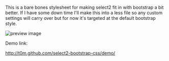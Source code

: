 This is a bare bones stylesheet for making select2 fit in with bootstrap a bit better. 
If I have some down time I'll make this into a less file so any custom settings will
carry over but for now it's targeted at the default bootstrap style.

![preview image](http://t0m.github.com/select2-bootstrap-css/select2-preview.png)

Demo link:

http://t0m.github.com/select2-bootstrap-css/demo/
